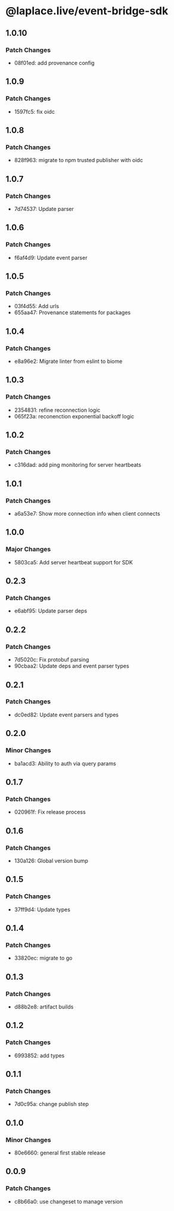 # @laplace.live/event-bridge-sdk

## 1.0.10

### Patch Changes

- 08f01ed: add provenance config

## 1.0.9

### Patch Changes

- 1597fc5: fix oidc

## 1.0.8

### Patch Changes

- 828f963: migrate to npm trusted publisher with oidc

## 1.0.7

### Patch Changes

- 7d74537: Update parser

## 1.0.6

### Patch Changes

- f6af4d9: Update event parser

## 1.0.5

### Patch Changes

- 03f4d55: Add urls
- 655aa47: Provenance statements for packages

## 1.0.4

### Patch Changes

- e8a96e2: Migrate linter from eslint to biome

## 1.0.3

### Patch Changes

- 2354831: refine reconnection logic
- 065f23a: reconenction exponential backoff logic

## 1.0.2

### Patch Changes

- c316dad: add ping monitoring for server heartbeats

## 1.0.1

### Patch Changes

- a6a53e7: Show more connection info when client connects

## 1.0.0

### Major Changes

- 5803ca5: Add server heartbeat support for SDK

## 0.2.3

### Patch Changes

- e6abf95: Update parser deps

## 0.2.2

### Patch Changes

- 7d5020c: Fix protobuf parsing
- 90cbaa2: Update deps and event parser types

## 0.2.1

### Patch Changes

- dc0ed82: Update event parsers and types

## 0.2.0

### Minor Changes

- ba1acd3: Ability to auth via query params

## 0.1.7

### Patch Changes

- 020961f: Fix release process

## 0.1.6

### Patch Changes

- 130a126: Global version bump

## 0.1.5

### Patch Changes

- 37ff9d4: Update types

## 0.1.4

### Patch Changes

- 33820ec: migrate to go

## 0.1.3

### Patch Changes

- d88b2e8: artifact builds

## 0.1.2

### Patch Changes

- 6993852: add types

## 0.1.1

### Patch Changes

- 7d0c95a: change publish step

## 0.1.0

### Minor Changes

- 80e6660: general first stable release

## 0.0.9

### Patch Changes

- c8b66a0: use changeset to manage version
